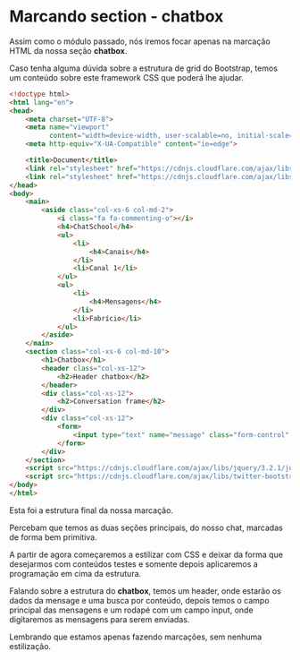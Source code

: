 # Marcando section - chatbox

Assim como o módulo passado, nós iremos focar apenas na marcação HTML da nossa seção **chatbox**.

Caso tenha alguma dúvida sobre a estrutura de grid do Bootstrap, temos um conteúdo sobre este framework CSS que poderá lhe ajudar.

```html
<!doctype html>
<html lang="en">
<head>
    <meta charset="UTF-8">
    <meta name="viewport"
          content="width=device-width, user-scalable=no, initial-scale=1.0, maximum-scale=1.0, minimum-scale=1.0">
    <meta http-equiv="X-UA-Compatible" content="ie=edge">

    <title>Document</title>
    <link rel="stylesheet" href="https://cdnjs.cloudflare.com/ajax/libs/twitter-bootstrap/3.3.7/css/bootstrap.min.css">
    <link rel="stylesheet" href="https://cdnjs.cloudflare.com/ajax/libs/font-awesome/4.7.0/css/font-awesome.css">
</head>
<body>
    <main>
        <aside class="col-xs-6 col-md-2">
            <i class="fa fa-commenting-o"></i>
            <h4>ChatSchool</h4>
            <ul>
                <li>
                    <h4>Canais</h4>
                </li>
                <li>Canal 1</li>
            </ul>
            <ul>
                <li>
                    <h4>Mensagens</h4>
                </li>
                <li>Fabrício</li>
            </ul>
        </aside>
    </main>
    <section class="col-xs-6 col-md-10">
        <h1>Chatbox</h1>
        <header class="col-xs-12">
            <h2>Header chatbox</h2>
        </header>
        <div class="col-xs-12">
            <h2>Conversation frame</h2>
        </div>
        <div class="col-xs-12">
            <form>
                <input type="text" name="message" class="form-control" placeholder="Type your message here">
            </form>
        </div>
    </section>
	<script src="https://cdnjs.cloudflare.com/ajax/libs/jquery/3.2.1/jquery.min.js"></script>
	<script src="https://cdnjs.cloudflare.com/ajax/libs/twitter-bootstrap/3.3.7/js/bootstrap.min.js"></script>
</body>
</html>
```

Esta foi a estrutura final da nossa marcação.

Percebam que temos as duas seções principais, do nosso chat, marcadas de forma bem primitiva.

A partir de agora começaremos a estilizar com CSS e deixar da forma que desejarmos com conteúdos testes e somente depois aplicaremos a programação em cima da estrutura.

Falando sobre a estrutura do **chatbox**, temos um header, onde estarão os dados da mensage e uma busca por conteúdo, depois temos o campo principal das mensagens e um rodapé com um campo input, onde digitaremos as mensagens para serem enviadas.

Lembrando que estamos apenas fazendo marcações, sem nenhuma estilização.